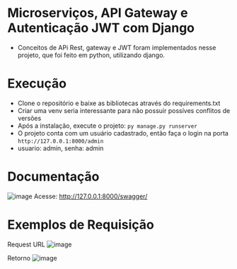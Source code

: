 # Microserviços, API Gateway e Autenticação JWT com Django
* Conceitos de APi Rest, gateway e JWT foram implementados nesse projeto, que foi feito em python, utilizando django.

# Execução
* Clone o repositório e baixe as bibliotecas através do requirements.txt
* Criar uma venv seria interessante para não possuir possíves conflitos de versões
* Após a instalação, execute o projeto: ```py manage.py runserver```
* O projeto conta com um usuário cadastrado, então faça o login na porta  ```http://127.0.0.1:8000/admin```
* usuario: admin, senha: admin

# Documentação
![image](https://github.com/viniciusmegiato/Django-Api/assets/82332528/204d3b97-bf3a-4152-ac89-a3626d6c73d9)
Acesse: http://127.0.0.1:8000/swagger/

# Exemplos de Requisição
Request URL
![image](https://github.com/viniciusmegiato/Django-Api/assets/82332528/644917c7-c781-4f24-a203-0038b1052ef8)

Retorno
![image](https://github.com/viniciusmegiato/Django-Api/assets/82332528/d17593ab-5621-45c9-ba3f-bb2e032fb6fe)
